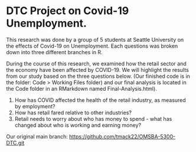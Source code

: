 # DTC Project on Covid-19 Unemployment.


This research was done by a group of 5 students at Seattle University on the effects of Covid-19 on Unemployment. Each questions was broken down into three different branches in R. 

During the course of this research, we examined how the retail sector and the economy have been affected by COVID-19. We will highlight the results from our study based on the three questions below. (Our finished code is in the folder: Code > Working Files folder) and our final analysis is located in the Code folder in an RMarkdown named Final-Analysis.html).


1.  How has COVID affected the health of the retail industry, as measured by employment?
2.  How has retail fared relative to other industries?
3. Retail needs to worry about who has money to spend - what has changed about who is working and earning money?


Our original main branch: https://github.com/tmack22/OMSBA-5300-DTC.git 

